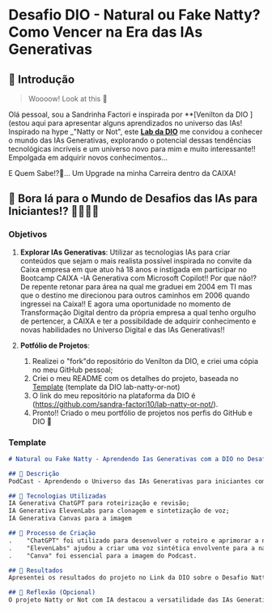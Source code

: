 # Desafio DIO - Natural ou Fake Natty? Como Vencer na Era das IAs Generativas

## 🚀 Introdução

> Woooow! Look at this 👀

Olá pessoal, sou a Sandrinha Factori e inspirada por **[Venilton da DIO ](estou aqui para apresentar alguns aprendizados no universo das IAs!
Inspirado na hype _"Natty or Not", este **[Lab da DIO](https://dio.me/me)** me convidou a conhecer o mundo das IAs Generativas, explorando o potencial dessas tendências tecnológicas incríveis e um universo novo para mim e muito interessante!! 
Empolgada em adquirir novos conhecimentos...

E Quem Sabe!?🤔...
Um Upgrade na minha Carreira dentro da CAIXA!

## 🎯 Bora lá para o Mundo de Desafios das IAs para Iniciantes!? 💪👩🏼‍🦰

### Objetivos

1. **Explorar IAs Generativas**: Utilizar as tecnologias IAs para criar conteúdos que sejam o mais realista possível inspirada no convite da Caixa empresa em que atuo há 18 anos e instigada em participar no Bootcamp CAIXA -IA Generativa com Microsoft Copilot!!
Por que não!? De repente retonar para área na qual me graduei em 2004 em TI mas que o destino me direcionou para outros caminhos em 2006 quando ingressei na Caixa!!
E agora uma oportunidade no momento de Transformação Digital dentro da própria empresa a qual tenho orgulho de pertencer, a CAIXA e ter a possibildade de adquirir conhecimento e novas habilidades no Universo Digital e das IAs Generativas!!
   
1. **Potfólio de Projetos**:
   1. Realizei o "fork"do repositório do Venilton da DIO, e criei uma cópia no meu GitHub pessoal;
   2. Criei o meu README com os detalhes do projeto, baseada no [Template](#template) (template da DIO lab-natty-or-not)
   3. O link do meu repositório na plataforma da DIO é (https://github.com/sandra-factori10/lab-natty-or-not/).
   4. Pronto!! Criado o meu portfólio de projetos nos perfis do GitHub e DIO 🚀

### Template
```markdown
# Natural ou Fake Natty - Aprendendo Ias Generativas com a DIO no Desafio Natty or Not

## 📒 Descrição
PodCast - Aprendendo o Universo das IAs Generativas para iniciantes como Eu!? Será que sou iniciante? Natty or Not?

## 🤖 Tecnologias Utilizadas
IA Generativa ChatGPT para roteirização e revisão;
IA Generativa ElevenLabs para clonagem e sintetização de voz;
IA Generativa Canvas para a imagem

## 🧐 Processo de Criação
.    "ChatGPT" foi utilizado para desenvolver o roteiro e aprimorar a narrativa do podcast.
.    "ElevenLabs" ajudou a criar uma voz sintética envolvente para a narração
.    "Canva" foi essencial para a imagem do Podcast.

## 🚀 Resultados
Apresentei os resultados do projeto no Link da DIO sobre o Desafio Natty ou Not

## 💭 Reflexão (Opcional)
O projeto Natty or Not com IA destacou a versatilidade das IAs Generativas abrindo novos caminhos na produção de mídia digital e introduzindo neste projeto para "iniciantes" como "Eu"  iniciando no Mundo das IAs Generativas" um universo rico em aprendizado otimizado!!

